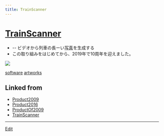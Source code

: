 ```yaml
---
title: TrainScanner
---
```

# [TrainScanner](/TrainScanner)


* [](https://github.com/vitroid/TrainScanner) -- ビデオから列車の長ーい[写真](/写真)を生成する
* この取り組みをはじめてから、2019年で10周年を迎えました。



![](https://live.staticflickr.com/1736/40895510390_54f5c89f99_k_d.jpg)



[software](/software) [artworks](/artworks)






## Linked from

* [Product2009](/Product2009)
* [Product2016](/Product2016)
* [ProductOf2009](/ProductOf2009)
* [TrainScanner](/TrainScanner)


----

[Edit](https://github.com/vitroid/vitroid.github.io/edit/master/MD/TrainScanner.md)

